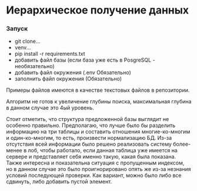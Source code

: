 # Иерархическое получение данных

### Запуск
* git clone...
* venv...
* pip install -r requirements.txt
* добавить файл базы (если база уже есть в PosgreSQL - необязательно)
* добавить файл окружения (.env Обязательно)
* заполнить файл окружения (Обязательно)

Примеры файлов имеются в качестве текстовых файлов в репозитории.

Алгоритм не готов к увеличение глубины поиска, максимальная глубина 
в данном случае это 4ый уровень.

Стоит отметить, что структура предложенной базы выглядит не особенно правильно. Предполагаю, что 
лучше было бы разделить информацию на три 
таблицы и составить отношения многие-ко-многим и один-ко-многим, то есть, произвести нормализацию БД.
Из-за отсутствия всей информации было решено реализовать систему более-менее в лоб, чтобы работало, если 
данная таблица уже имеется на сервере и представляет себя именно такую, какая была показана.
Также интересна и показательна ситуация с пропущенным индексом, но в данном случае это было проигнорировано
опять же из-за незнания условий последующей проверки. Как вариант, можно было либо все сдвинуть, либо добавить пустой элемент.
